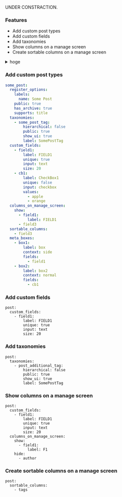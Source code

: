 UNDER CONSTRACTION.

### Features

* Add custom post types
* Add custom fields
* Add taxonomies
* Show columns on a manage screen
* Create sortable columns on a manage screen

<details>
  <summary>hoge</summary>
```rb
a = 'hoge'
```
</details>

### Add custom post types

```yml 
some_post:
  register_options:
    labels:
      name: Some Post
    public: true
    has_archive: true
    supports: title
  taxonomies:
    - some_post_tag:
        hierarchical: false
        public: true
        show_ui: true
        label: SomePostTag
  custom_fields:
    - field1:
        label: FIELD1
        unique: true
        input: text
        size: 20
    - cb1:
        label: CheckBox1
        unique: false
        input: checkbox
        values:
          - apple
          - orange
  columns_on_manage_screen:
    show:
      - field1:
          label: FIELD1
      - field3
  sortable_columns:
    - field3
  meta_boxes:
    - box1:
        label: box
        context: side 
        fields:
          - field1
    - box2:
        label: box2
        context: normal
        fields:
          - cb1 

```

### Add custom fields

    post:
      custom_fields:
        - field1:
            label: FIELD1
            unique: true
            input: text
            size: 20

### Add taxonomies

    post:
      taxonomies:
        - post_additional_tag:
            hierarchical: false
            public: true
            show_ui: true
            label: SomePostTag

### Show columns on a manage screen

    post:
      custom_fields:
        - field1:
            label: FIELD1
            unique: true
            input: text
            size: 20
      columns_on_manage_screen:
        show:
          - field1:
              label: F1
        hide:
          - author

### Create sortable columns on a manage screen

    post:
      sortable_columns:
        - tags
